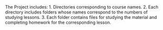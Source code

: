The Project includes:
    1. Directories corresponding to course names.
    2. Each directory includes folders whose names correspond to the
numbers of studying lessons.
    3. Each folder contains files for studying the material and completing
homework for the corresponding lesson.

